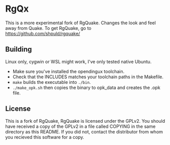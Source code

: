 RgQx
=======

This is a more experimental fork of RgQuake. Changes the look and feel away from Quake. To get RgQuake, go to https://github.com/shpuld/rgquake/

Building
--------

Linux only, cygwin or WSL might work, I've only tested native Ubuntu.

- Make sure you've installed the opendingux toolchain.
- Check that the INCLUDES matches your toolchain paths in the Makefile.
- `make` builds the executable into `./bin`.
- `./make_opk.sh` then copies the binary to opk_data and creates the .opk file.

License
-------

This is a fork of RgQuake, RgQuake is licensed under the GPLv2.  You should have received a copy of the GPLv2 in a file called COPYING in the same directory as this README.  If you did not, contact the distributor from whom you recieved this software for a copy.
